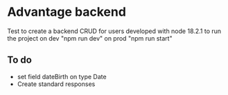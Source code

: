 # Advantage backend
Test to create a backend CRUD for users developed with node 18.2.1 
to run the project on dev "npm run dev" on prod "npm run start"

## To do
- set field dateBirth on type Date
- Create standard responses
